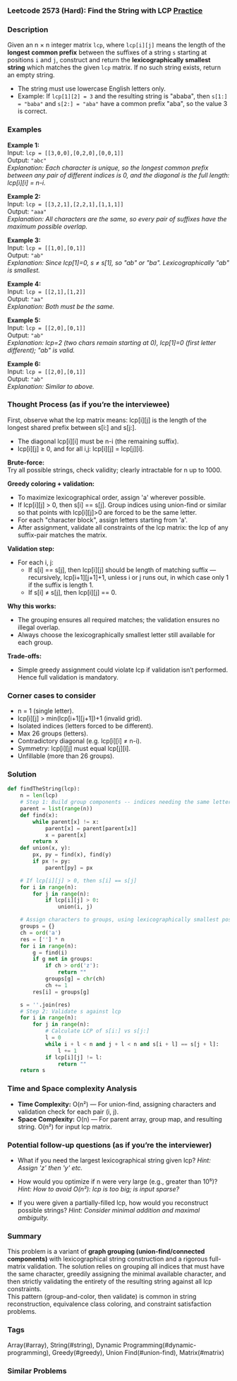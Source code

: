 ### Leetcode 2573 (Hard): Find the String with LCP [Practice](https://leetcode.com/problems/find-the-string-with-lcp)

### Description  
Given an n × n integer matrix `lcp`, where `lcp[i][j]` means the length of the **longest common prefix** between the suffixes of a string `s` starting at positions `i` and `j`, construct and return the **lexicographically smallest string** which matches the given `lcp` matrix. If no such string exists, return an empty string.

- The string must use lowercase English letters only.
- Example: If `lcp[1][2] = 3` and the resulting string is "ababa", then `s[1:] = "baba"` and `s[2:] = "aba"` have a common prefix "aba", so the value 3 is correct.

### Examples  

**Example 1:**  
Input: `lcp = [[3,0,0],[0,2,0],[0,0,1]]`  
Output: `"abc"`  
*Explanation: Each character is unique, so the longest common prefix between any pair of different indices is 0, and the diagonal is the full length: lcp[i][i] = n-i.*

**Example 2:**  
Input: `lcp = [[3,2,1],[2,2,1],[1,1,1]]`  
Output: `"aaa"`  
*Explanation: All characters are the same, so every pair of suffixes have the maximum possible overlap.*

**Example 3:**  
Input: `lcp = [[1,0],[0,1]]`  
Output: `"ab"`  
*Explanation: Since lcp[1]=0, s ≠ s[1], so "ab" or "ba". Lexicographically "ab" is smallest.*

**Example 4:**  
Input: `lcp = [[2,1],[1,2]]`  
Output: `"aa"`  
*Explanation: Both must be the same.*

**Example 5:**  
Input: `lcp = [[2,0],[0,1]]`  
Output: `"ab"`  
*Explanation: lcp=2 (two chars remain starting at 0), lcp[1]=0 (first letter different); "ab" is valid.*

**Example 6:**  
Input: `lcp = [[2,0],[0,1]]`  
Output: `"ab"`  
*Explanation: Similar to above.*

### Thought Process (as if you’re the interviewee)  
First, observe what the lcp matrix means: lcp[i][j] is the length of the longest shared prefix between s[i:] and s[j:].  
- The diagonal lcp[i][i] must be n-i (the remaining suffix).
- lcp[i][j] ≥ 0, and for all i,j: lcp[i][j] = lcp[j][i].

**Brute-force:**  
Try all possible strings, check validity; clearly intractable for n up to 1000.

**Greedy coloring + validation:**  
- To maximize lexicographical order, assign 'a' wherever possible.
- If lcp[i][j] > 0, then s[i] == s[j]. Group indices using union-find or similar so that points with lcp[i][j]>0 are forced to be the same letter.
- For each "character block", assign letters starting from 'a'.
- After assignment, validate all constraints of the lcp matrix: the lcp of any suffix-pair matches the matrix.

**Validation step:**  
- For each i, j:  
  - If s[i] == s[j], then lcp[i][j] should be length of matching suffix — recursively, lcp[i+1][j+1]+1, unless i or j runs out, in which case only 1 if the suffix is length 1.
  - If s[i] ≠ s[j], then lcp[i][j] == 0.

**Why this works:**  
- The grouping ensures all required matches; the validation ensures no illegal overlap.
- Always choose the lexicographically smallest letter still available for each group.

**Trade-offs:**  
- Simple greedy assignment could violate lcp if validation isn’t performed. Hence full validation is mandatory.

### Corner cases to consider  
- n = 1 (single letter).
- lcp[i][j] > min(lcp[i+1][j+1])+1 (invalid grid).
- Isolated indices (letters forced to be different).
- Max 26 groups (letters).
- Contradictory diagonal (e.g. lcp[i][i] ≠ n-i).
- Symmetry: lcp[i][j] must equal lcp[j][i].
- Unfillable (more than 26 groups).

### Solution

```python
def findTheString(lcp):
    n = len(lcp)
    # Step 1: Build group components -- indices needing the same letter
    parent = list(range(n))
    def find(x):
        while parent[x] != x:
            parent[x] = parent[parent[x]]
            x = parent[x]
        return x
    def union(x, y):
        px, py = find(x), find(y)
        if px != py:
            parent[py] = px

    # If lcp[i][j] > 0, then s[i] == s[j]
    for i in range(n):
        for j in range(n):
            if lcp[i][j] > 0:
                union(i, j)

    # Assign characters to groups, using lexicographically smallest possible letters
    groups = {}
    ch = ord('a')
    res = [''] * n
    for i in range(n):
        g = find(i)
        if g not in groups:
            if ch > ord('z'):
                return ""
            groups[g] = chr(ch)
            ch += 1
        res[i] = groups[g]

    s = ''.join(res)
    # Step 2: Validate s against lcp
    for i in range(n):
        for j in range(n):
            # Calculate LCP of s[i:] vs s[j:]
            l = 0
            while i + l < n and j + l < n and s[i + l] == s[j + l]:
                l += 1
            if lcp[i][j] != l:
                return ""
    return s
```

### Time and Space complexity Analysis  

- **Time Complexity:** O(n²) — For union-find, assigning characters and validation check for each pair (i, j).
- **Space Complexity:** O(n) — For parent array, group map, and resulting string. O(n²) for input lcp matrix.

### Potential follow-up questions (as if you’re the interviewer)  

- What if you need the largest lexicographical string given lcp?
  *Hint: Assign 'z' then 'y' etc.*

- How would you optimize if n were very large (e.g., greater than 10⁵)?
  *Hint: How to avoid O(n²): lcp is too big; is input sparse?*

- If you were given a partially-filled lcp, how would you reconstruct possible strings?
  *Hint: Consider minimal addition and maximal ambiguity.*

### Summary
This problem is a variant of **graph grouping (union-find/connected components)** with lexicographical string construction and a rigorous full-matrix validation. The solution relies on grouping all indices that must have the same character, greedily assigning the minimal available character, and then strictly validating the entirety of the resulting string against all lcp constraints.  
This pattern (group-and-color, then validate) is common in string reconstruction, equivalence class coloring, and constraint satisfaction problems.

### Tags
Array(#array), String(#string), Dynamic Programming(#dynamic-programming), Greedy(#greedy), Union Find(#union-find), Matrix(#matrix)

### Similar Problems
